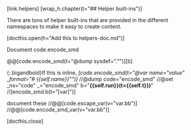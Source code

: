 [link.helpers]
[wrap_h.chapter(t="## Helper built-ins")]

There are tons of helper built-ins that are provided in the different namespaces to make it easy to create content.

[docthis.open(h="Add this to helpers-doc.md")]

Document code.encode_smd

@@[code.encode_smd(t="@dump sysdef=\".\"")][b]

{:.bigandbold}If this is inline, *[code.encode_smd(t="@var name=\"value\" _format=\"# {{self.name}}\"")]*
//@dump code="encode_smd"
//@set _ns="code" _="encode_smd" b="**{{self.run}}(t={{self.t}})**"
//[encode_smd.b(t="[var]")]

document these
//@@[code.escape_var(v="var.bb")]
//@@[code.encode_smd_var(v="var.bb")]



[docthis.close]

